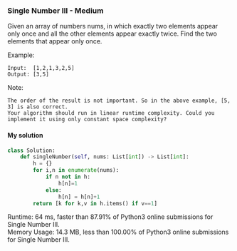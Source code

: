 ### Single Number III - Medium

Given an array of numbers nums, in which exactly two elements appear only once and all the other elements appear exactly twice. Find the two elements that appear only once.

Example:
```
Input:  [1,2,1,3,2,5]
Output: [3,5]
```
Note:

    The order of the result is not important. So in the above example, [5, 3] is also correct.
    Your algorithm should run in linear runtime complexity. Could you implement it using only constant space complexity?


#### My solution
```python
class Solution:
    def singleNumber(self, nums: List[int]) -> List[int]:
        h = {}
        for i,n in enumerate(nums):
            if n not in h:
                h[n]=1
            else:
                h[n] = h[n]+1
        return [k for k,v in h.items() if v==1]
```

Runtime: 64 ms, faster than 87.91% of Python3 online submissions for Single Number III.   
Memory Usage: 14.3 MB, less than 100.00% of Python3 online submissions for Single Number III.
